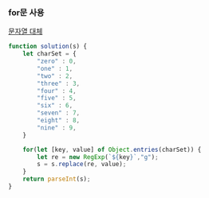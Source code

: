### for문 사용 
[문자열 대체](https://programmers.co.kr/learn/courses/30/lessons/81301)
```js
function solution(s) {
    let charSet = {
        "zero" : 0,
        "one" : 1,
        "two" : 2,
        "three" : 3,
        "four" : 4,
        "five" : 5,
        "six" : 6,
        "seven" : 7,
        "eight" : 8,
        "nine" : 9,
    }

    for(let [key, value] of Object.entries(charSet)) {
        let re = new RegExp(`${key}`,"g");
        s = s.replace(re, value);
    }
    return parseInt(s);
}
```

